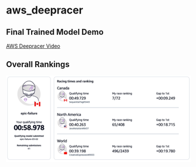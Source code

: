 # aws_deepracer

## Final Trained Model Demo
[AWS Deepracer Video](AWS%20Deepracer%20Video.mp4)

## Overall Rankings
![](./Rankings.png)
